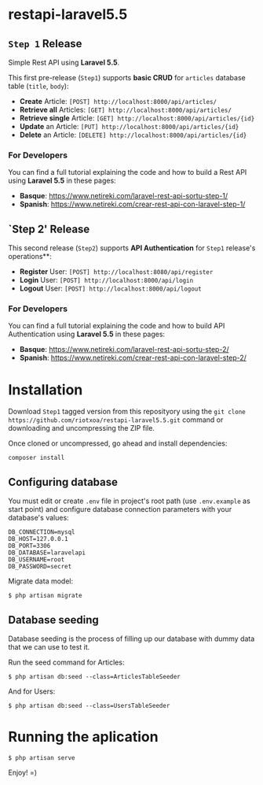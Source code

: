 # restapi-laravel5.5

## `Step 1` Release

Simple Rest API using **Laravel 5.5**.

This first pre-release (`Step1`) supports **basic CRUD** for `articles` database table (`title`, `body`):

- **Create** Article: `[POST] http://localhost:8000/api/articles/`
- **Retrieve all** Articles: `[GET] http://localhost:8000/api/articles/`
- **Retrieve single** Article: `[GET] http://localhost:8000/api/articles/{id}`
- **Update** an Article: `[PUT] http://localhost:8000/api/articles/{id}`
- **Delete** an Article: `[DELETE] http://localhost:8000/api/articles/{id}`

### For Developers

You can find a full tutorial explaining the code and how to build a Rest API using **Laravel 5.5** in these pages:

- **Basque**: https://www.netireki.com/laravel-rest-api-sortu-step-1/
- **Spanish**: https://www.netireki.com/crear-rest-api-con-laravel-step-1/

## `Step 2'  Release

This second release (`Step2`) supports **API Authentication** for `Step1` release's operations**:

- **Register** User: `[POST] http://localhost:8080/api/register`
- **Login** User: `[POST] http://localhost:8000/api/login`
- **Logout** User: `[POST] http://localhost:8000/api/logout`

### For Developers

You can find a full tutorial explaining the code and how to build API Authentication using **Laravel 5.5** in these pages:

- **Basque**: https://www.netireki.com/laravel-rest-api-sortu-step-2/
- **Spanish**: https://www.netireki.com/crear-rest-api-con-laravel-step-2/

# Installation
Download `Step1` tagged version from this reposityory using the `git clone https://github.com/riotxoa/restapi-laravel5.5.git` command or downloading and uncompressing the ZIP file.

Once cloned or uncompressed, go ahead and install dependencies:

```
composer install
```

## Configuring database
You must edit or create `.env` file in project's root path (use `.env.example` as start point) and configure database connection parameters with your database's values:
```
DB_CONNECTION=mysql
DB_HOST=127.0.0.1
DB_PORT=3306
DB_DATABASE=laravelapi
DB_USERNAME=root
DB_PASSWORD=secret
```

Migrate data model:

```
$ php artisan migrate
```

## Database seeding
Database seeding is the process of filling up our database with dummy data that we can use to test it.

Run the seed command for Articles:
```
$ php artisan db:seed --class=ArticlesTableSeeder
```

And for Users:
```
$ php artisan db:seed --class=UsersTableSeeder
```

# Running the aplication
```
$ php artisan serve
```

Enjoy! =)

